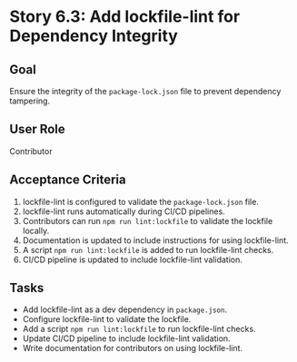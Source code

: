 # Story 6.3: Add lockfile-lint for Dependency Integrity

## Goal

Ensure the integrity of the `package-lock.json` file to prevent dependency tampering.

## User Role

Contributor

## Acceptance Criteria

1. lockfile-lint is configured to validate the `package-lock.json` file.
2. lockfile-lint runs automatically during CI/CD pipelines.
3. Contributors can run `npm run lint:lockfile` to validate the lockfile locally.
4. Documentation is updated to include instructions for using lockfile-lint.
5. A script `npm run lint:lockfile` is added to run lockfile-lint checks.
6. CI/CD pipeline is updated to include lockfile-lint validation.

## Tasks

- Add lockfile-lint as a dev dependency in `package.json`.
- Configure lockfile-lint to validate the lockfile.
- Add a script `npm run lint:lockfile` to run lockfile-lint checks.
- Update CI/CD pipeline to include lockfile-lint validation.
- Write documentation for contributors on using lockfile-lint.
